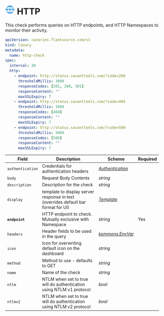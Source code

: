 # <img src='https://raw.githubusercontent.com/flanksource/flanksource-ui/main/src/icons/http.svg' style='height: 32px'/> HTTP

This check performs queries on HTTP endpoints, and HTTP Namespaces to monitor their activity.

```yaml
apiVersion: canaries.flanksource.com/v1
kind: Canary
metadata:
  name: http-check
spec:
  interval: 30
  http:
    - endpoint: http://status.savanttools.com/?code=200
      thresholdMillis: 3000
      responseCodes: [201, 200, 301]
      responseContent: ""
      maxSSLExpiry: 7
    - endpoint: http://status.savanttools.com/?code=404
      thresholdMillis: 3000
      responseCodes: [404]
      responseContent: ""
      maxSSLExpiry: 7
    - endpoint: http://status.savanttools.com/?code=500
      thresholdMillis: 3000
      responseCodes: [500]
      responseContent: ""
      maxSSLExpiry: 7
```

| Field | Description | Scheme | Required |
| ----- | ----------- | ------ | -------- |
| `authentication` | Credentials for authentication headers | [*Authentication*](../concepts/authentication.md) |  |
| `body` | Request Body Contents | *string* |  |
| `description` | Description for the check | *string* |  |
| `display` | template to display server response in text (overrides default bar format for UI) | [*Template*](../concepts/templating.md) |  |
| **`endpoint`** | HTTP endpoint to check.  Mutually exclusive with Namespace | *string* | Yes |
| `headers` | Header fields to be used in the query | [*kommons.EnvVar*](https://pkg.go.dev/github.com/flanksource/kommons#EnvVar) |  |
| `icon` | Icon for overwriting default icon on the dashboard | *string* |  |
| `method` | Method to use - defaults to GET | *string* |  |
| `name` | Name of the check | *string* |  |
| `ntlm` | NTLM when set to true will do authentication using NTLM v1 protocol | *bool* |  |
| `ntlmv2` | NTLM when set to true will do authentication using NTLM v2 protocol | *bool* |  |

